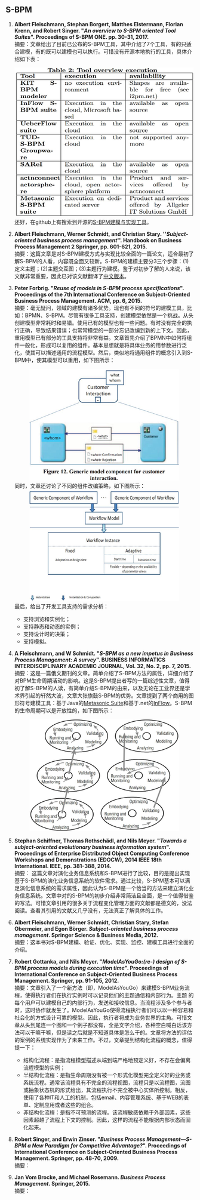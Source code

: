 ## S-BPM
1. **Albert Fleischmann, Stephan Borgert, Matthes Elstermann, Florian Krenn, and Robert Singer. "***An overview to S-BPM oriented Tool Suites***". Proceedings of S-BPM ONE. pp. 30-31, 2017.**  
摘要：文章给出了目前已公布的S-BPM工具，其中介绍了7个工具，有的只适合建模，有的既可以建模也可以执行。可惜没有开源本地执行的工具，具体介绍如下表：<div align=center><img width="500" height="400" src="resources/S-BPM_tool_overview_execution.jpg"/></div>还好，在github上有搜索到开源的[S-BPM建模与实现工具](https://github.com/stefanstaniAIM/IPPR2016)。

1. **Albert Fleischmann, Werner Schmidt, and Christian Stary. ''***Subject-oriented business process management***''.  Handbook on Business Process Management 2 Springer, pp. 601-621, 2015.**  
摘要：这篇文章是对S-BPM建模方式与实现比较全面的一篇论文，适合最初了解S-BPM的人看，内容既全面又较新。S-BPM的建模主要分3三个步骤：(1)定义主题；(2)主题交互图；(3)主题行为建模。鉴于对初步了解的人来说，该文献非常重要，因此已对该文献翻译了[中文版本](resources/面向主题的业务流程管理.pdf)。

5. **Peter Forbrig. "***Reuse of models in S-BPM process specifications***". Proceedings of the 7th International Conference on Subject-Oriented Business Process Management. ACM, pp. 6, 2015.**  
摘要：毫无疑问，领域的建模有诸多优势。现也有不同的符号的建模工具，比如：BPMN、S-BPM。尽管有很多工具支持，创建模型依然是一个挑战。从头创建模型非常耗时和易错。使用已有的模型也有一些问题。有时没有完全的执行正确，导致结果错误；也常常模型的一部分忘记改编到新的上下文。因此，重用模型已有部分的工具支持将非常有益。文章首先介绍了BPMN中如何将组件一般化，形成可以复用的组件。基本思想就是将具体业务的用参数进行泛化，使其可以描述通用的流程模型。然后，类似地将通用组件的概念引入到S-BPM中，使其模型可以重用，如下图所示：<div align=center><img width="400" height="300" src="resources/Generic_model_component_for_customer_interaction.jpg"/></div>同时，文章还讨论了不同的组件改编策略，如下图所示：<div align=center><img width="400" height="300" src="resources/Instances_of_the_generic_model_component_presented.jpg"/></div>最后，给出了开发工具支持的需求分析：  
   + 支持浏览和实例化；
   + 支持静态和动态的实例；
   + 支持设计时的决策；
   + 支持模拟。  
1. **A Fleischmann, and W Schmidt. "***S-BPM as a new impetus in Business Process Management: A survey***". BUSINESS INFORMATICS INTERDISCIPLINARY ACADEMIC JOURNAL, Vol. 32, No. 2, pp. 7, 2015.**  
摘要：这是一篇俄文期刊的文章。简单介绍了S-BPM方法的属性，详细介绍了对BPM生命周期活动的影响。这是S-BPM提出者写的一篇综述性文章，值得初了解S-BPM的人读，有简单介绍S-BPM的由来，以及无论在工业界还是学术界引起的轩然大波，文章大张旗鼓S-BPM的优势。文章提到了两个商用的图形符号建模工具：基于Java的[Metasonic Suite](http://www.metasonic.de/)和基于.net的[InFlow](www.strict-solutions.at)。S-BPM的生命周期可以是开放性的，如下图所示：<div align=center><img width="400" height="300" src="resources/linear_and_non-linear_S-BPM-based_organizational_development.jpg"/></div>

3. **Stephan Schiffner, Thomas Rothschädl, and Nils Meyer. "***Towards a subject-oriented evolutionary business information system***". Proceedings of Enterprise Distributed Object Computing Conference Workshops and Demonstrations (EDOCW), 2014 IEEE 18th International. IEEE, pp. 381-388, 2014.**  
摘要： 这篇文章对演化业务信息系统和S-BPM进行了比较，目的是提出实现基于S-BPM的演化业务信息系统的软件需求。通过比较，S-BPM基本可以满足演化信息系统的需求属性，因此认为S-BPM是一个恰当的方法来建立演化业务信息系统。文章中对的S-BPM的初步介绍非常简洁且全面，是一个值得借鉴的写法。可惜文章引用的很多关于流程变化管理方面的文献都是德文的，没法阅读。查看其引用的文献又几乎没有，无法真正了解具体的工作。

2. **Albert Fleischmann, Werner Schmidt, Christian Stary, Stefan Obermeier, and Egon Börger. ***Subject-oriented business process management***. Springer Science & Business Media, 2012.**   
摘要：这本书对S-BPM建模、验证、优化、实现、监控、建模工具进行全面的介绍。

6. **Robert Gottanka, and Nils Meyer. "***ModelAsYouGo:(re-) design of S-BPM process models during execution time***". Proceedings of International Conference on Subject-Oriented Business Process Management. Springer, pp. 91-105, 2012.**  
摘要：文章引入了一个新方法（即，ModelAsYouGo）来建模S-BPM业务流程，使得执行者们在执行实例时可以记录他们的主题通信和内部行为。主题 的每个用户可以建模自己的内部行为，发送和接收信息。当流程涉及多个参与者时，这时协作就发生了。ModelAsYouGo使得流程执行者们可以以一种容易和社会化的方式设计可靠的模型。因此，执行者将成为业务世界的主角。可惜文章从头到尾连一个图和一个例子都没有，全是文字介绍，各种空白喊白话该方法可以干嘛干嘛，但是读之后就是不知道具体是怎么干的。文章将方法的评估的案例的系统实现作为了未来工作。不过，文章提到结构化流程的概念，值得提一下：
   + 结构化流程：是指流程模型描述从端到端严格地预定义好，不存在会偏离流程模型的实例；
   + 半结构化流程：是指生命周期没有被一个形式化模型完全定义好的业务或系统流程。通常该流程具有不完全的流程视图，流程只是以流程图，流图或抽象状态机的形式给出，其流程执行不完全被中心实体所控制。相反，使用了各种IT和人工的机制，包括email、内容管理系统、基于WEB的表单、定制应用或者这些的组合。
   + 非结构化流程：是指不可预测的流程。该流程敏感依赖于外部因素，这些因素超越了流程上下文的控制。因此，这样的流程不能根据内部状态而固化起来。

7. **Robert Singer, and Erwin Zinser. "*Business Process Management—S-BPM a New Paradigm for Competitive Advantage?*". Proceedings of International Conference on Subject-Oriented Business Process Management. Springer, pp. 48-70, 2009.**  
摘要：

8. **Jan Vom Brocke, and Michael Rosemann. *Business Process Management*. Springer, 2015.**  
摘要：
 
 
